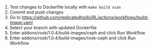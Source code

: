 
1. Test changes to Dockerfile locally with `make build scan`
1. Commit and push changes
1. Go to https://github.com/replicatedhq/kURL/actions/workflows/build-image.yaml
1. Select your branch with updated Dockerfile
1. Enter addons/rook/1.0.4/build-images/ceph and click Run Workflow
1. Enter addons/rook/1.0.4/build-images/rook-ceph and click Run Workflow
